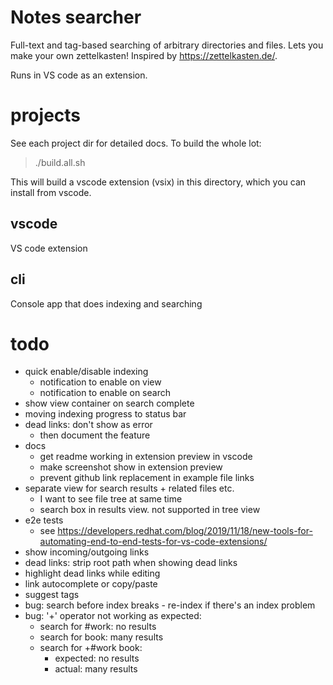 # Notes searcher

Full-text and tag-based searching of arbitrary directories and files.
Lets you make your own zettelkasten! Inspired by https://zettelkasten.de/.

Runs in VS code as an extension.


# projects

See each project dir for detailed docs. To build the whole lot:

> ./build.all.sh

This will build a vscode extension (vsix) in this directory, which
you can install from vscode.

## vscode

VS code extension

## cli

Console app that does indexing and searching


# todo
- quick enable/disable indexing
    - notification to enable on view
    - notification to enable on search
- show view container on search complete
- moving indexing progress to status bar
- dead links: don't show as error
    - then document the feature
- docs
    - get readme working in extension preview in vscode
    - make screenshot show in extension preview
    - prevent github link replacement in example file links
- separate view for search results + related files etc.
    - I want to see file tree at same time
    - search box in results view. not supported in tree view
- e2e tests
    - see https://developers.redhat.com/blog/2019/11/18/new-tools-for-automating-end-to-end-tests-for-vs-code-extensions/
- show incoming/outgoing links
- dead links: strip root path when showing dead links
- highlight dead links while editing
- link autocomplete or copy/paste
- suggest tags
- bug: search before index breaks - re-index if there's an index problem
- bug: '+' operator not working as expected:
    - search for #work: no results
    - search for book: many results
    - search for +#work book:
        - expected: no results
        - actual:   many results

